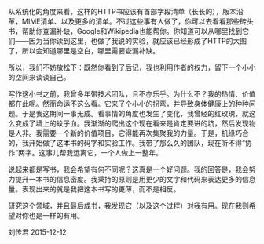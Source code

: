 从系统化的角度来看，这样的HTTP书应该有首部字段清单（长长的），版本沿革，MIME清单、以及更多的清单。不过这些事有人做了，你可以去看看那些砖头书，帮助你查漏补缺，Google和Wikipedia也能帮你。你知道可以从哪里找到它们——因为当你读到这里，也做了我说的实验，就应该已经形成了HTTP的大图了，所以会知道哪里是空白，哪里需要查漏补缺。

所以，我们不妨放松下：既然你看到了后记，我也利用作者的权力，留下一个小小的空间来谈谈自己。 

写作这小书之前，我曾多年带技术团队，且不亦乐乎。为什么不？我的热情、价值都在此呢。然而命运不这么看。它来了个小小的拐弯，并导致身体健康上的种种问题。于是我这期间一事无成。看事情的角度也发生了变化，我曾经的红玫瑰，就这么变成了墙上的蚊子血。我渐渐的爬出这个现在看来是肯定要进的坑，然后发现物是人非。我需要一个新的价值项目，它得能再次集聚我的力量。于是，机缘巧合的，我开始做了这本书的码字和实验工作。我带了那么久的团队，现在听不得“协作”两字。这事儿帮我远离它，一个人做上一整年。

说起来都是写书，我会希望有何不同呢？这真是一个好问题。我的回答是，我会努力提升一本书的信息密度。我秉持的原则是用更少的文字和代码来表达更多的信息量。表现出来的就是我把这本书写的更薄，而不是相反。

研究这个领域，并且最后成书，我发现它（以及这个过程）对我有用。现在我则希望对你也是一样的有用。 

刘传君
2015-12-12 